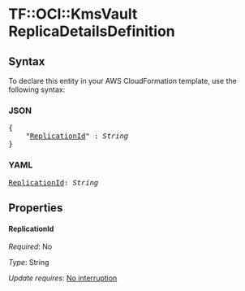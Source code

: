 # TF::OCI::KmsVault ReplicaDetailsDefinition

## Syntax

To declare this entity in your AWS CloudFormation template, use the following syntax:

### JSON

<pre>
{
    "<a href="#replicationid" title="ReplicationId">ReplicationId</a>" : <i>String</i>
}
</pre>

### YAML

<pre>
<a href="#replicationid" title="ReplicationId">ReplicationId</a>: <i>String</i>
</pre>

## Properties

#### ReplicationId

_Required_: No

_Type_: String

_Update requires_: [No interruption](https://docs.aws.amazon.com/AWSCloudFormation/latest/UserGuide/using-cfn-updating-stacks-update-behaviors.html#update-no-interrupt)

